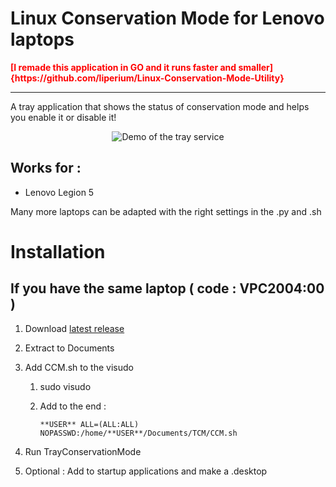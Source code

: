 # Linux Conservation Mode for Lenovo laptops

<b> 
   <span style="color:red">
   [I remade this application in GO and it runs faster and smaller]{https://github.com/liperium/Linux-Conservation-Mode-Utility}
   </span>
 </b>

---

A tray application that shows the status of conservation mode and helps you enable it or disable it!

<p align="center">
  <img src="https://github.com/liperium/Linux-Conservation-Mode-For-Lenovo/blob/main/demo.gif" alt="Demo of the tray service"/>
</p>

## Works for :

- Lenovo Legion 5

Many more laptops can be adapted with the right settings in the .py and .sh

# Installation

## If you have the same laptop ( code : VPC2004:00 )

1. Download [latest release ](https://github.com/liperium/Linux-Conservation-Mode-For-Lenovo/releases)

2. Extract to Documents

3. Add CCM.sh to the visudo

    1. sudo visudo

    2. Add to the end : 
    
           **USER** ALL=(ALL:ALL) NOPASSWD:/home/**USER**/Documents/TCM/CCM.sh 

4. Run TrayConservationMode

5. Optional : Add to startup applications and make a .desktop
